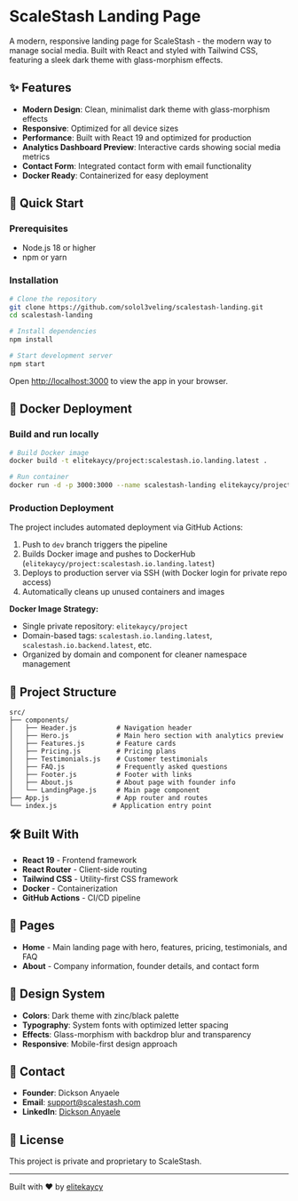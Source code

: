 # ScaleStash Landing Page

A modern, responsive landing page for ScaleStash - the modern way to manage social media. Built with React and styled with Tailwind CSS, featuring a sleek dark theme with glass-morphism effects.

## ✨ Features

- **Modern Design**: Clean, minimalist dark theme with glass-morphism effects
- **Responsive**: Optimized for all device sizes
- **Performance**: Built with React 19 and optimized for production
- **Analytics Dashboard Preview**: Interactive cards showing social media metrics
- **Contact Form**: Integrated contact form with email functionality
- **Docker Ready**: Containerized for easy deployment

## 🚀 Quick Start

### Prerequisites

- Node.js 18 or higher
- npm or yarn

### Installation

```bash
# Clone the repository
git clone https://github.com/solol3veling/scalestash-landing.git
cd scalestash-landing

# Install dependencies
npm install

# Start development server
npm start
```

Open [http://localhost:3000](http://localhost:3000) to view the app in your browser.

## 🐳 Docker Deployment

### Build and run locally

```bash
# Build Docker image
docker build -t elitekaycy/project:scalestash.io.landing.latest .

# Run container
docker run -d -p 3000:3000 --name scalestash-landing elitekaycy/project:scalestash.io.landing.latest
```

### Production Deployment

The project includes automated deployment via GitHub Actions:

1. Push to `dev` branch triggers the pipeline
2. Builds Docker image and pushes to DockerHub (`elitekaycy/project:scalestash.io.landing.latest`)
3. Deploys to production server via SSH (with Docker login for private repo access)
4. Automatically cleans up unused containers and images

**Docker Image Strategy:**
- Single private repository: `elitekaycy/project`
- Domain-based tags: `scalestash.io.landing.latest`, `scalestash.io.backend.latest`, etc.
- Organized by domain and component for cleaner namespace management

## 📁 Project Structure

```
src/
├── components/
│   ├── Header.js          # Navigation header
│   ├── Hero.js            # Main hero section with analytics preview
│   ├── Features.js        # Feature cards
│   ├── Pricing.js         # Pricing plans
│   ├── Testimonials.js    # Customer testimonials
│   ├── FAQ.js             # Frequently asked questions
│   ├── Footer.js          # Footer with links
│   ├── About.js           # About page with founder info
│   └── LandingPage.js     # Main page component
├── App.js                 # App router and routes
└── index.js              # Application entry point
```

## 🛠️ Built With

- **React 19** - Frontend framework
- **React Router** - Client-side routing
- **Tailwind CSS** - Utility-first CSS framework
- **Docker** - Containerization
- **GitHub Actions** - CI/CD pipeline

## 📱 Pages

- **Home** - Main landing page with hero, features, pricing, testimonials, and FAQ
- **About** - Company information, founder details, and contact form

## 🎨 Design System

- **Colors**: Dark theme with zinc/black palette
- **Typography**: System fonts with optimized letter spacing
- **Effects**: Glass-morphism with backdrop blur and transparency
- **Responsive**: Mobile-first design approach

## 📧 Contact

- **Founder**: Dickson Anyaele
- **Email**: support@scalestash.com
- **LinkedIn**: [Dickson Anyaele](https://www.linkedin.com/in/dickson-anyaele-3375611b3/)

## 📄 License

This project is private and proprietary to ScaleStash.

---

Built with ❤️ by [elitekaycy](https://github.com/elitekaycy)